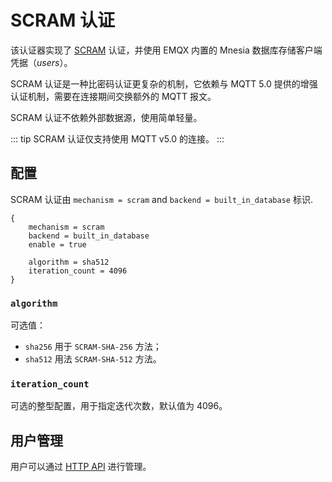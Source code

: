 # SCRAM 认证

该认证器实现了 [SCRAM](https://en.wikipedia.org/wiki/Salted_Challenge_Response_Authentication_Mechanism) 认证，并使用 EMQX 内置的 Mnesia 数据库存储客户端凭据（_users_）。

SCRAM 认证是一种比密码认证更复杂的机制，它依赖与 MQTT 5.0 提供的增强认证机制，需要在连接期间交换额外的 MQTT 报文。

SCRAM 认证不依赖外部数据源，使用简单轻量。

::: tip
SCRAM 认证仅支持使用 MQTT v5.0 的连接。
:::

## 配置

SCRAM 认证由 `mechanism = scram` and `backend = built_in_database` 标识.

```
{
    mechanism = scram
    backend = built_in_database
    enable = true

    algorithm = sha512
    iteration_count = 4096
}
```

### `algorithm`

可选值：

- `sha256` 用于 `SCRAM-SHA-256` 方法；
- `sha512` 用法 `SCRAM-SHA-512` 方法。

### `iteration_count`

可选的整型配置，用于指定迭代次数，默认值为 4096。

## 用户管理

用户可以通过 [HTTP API](./user_management.md) 进行管理。
